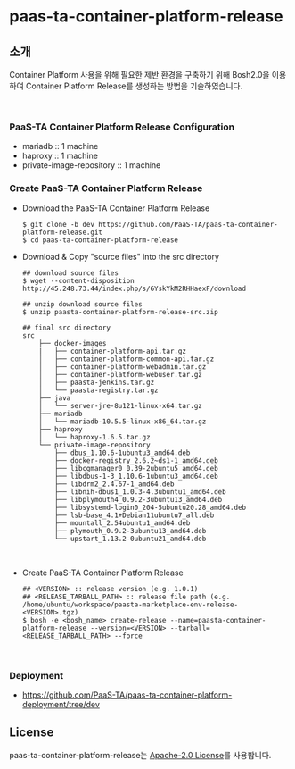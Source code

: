 # paas-ta-container-platform-release
## 소개
Container Platform 사용을 위해 필요한 제반 환경을 구축하기 위해 Bosh2.0을 이용하여 Container Platform Release를 생성하는 방법을 기술하였습니다.

<br>

### PaaS-TA Container Platform Release Configuration
  - mariadb :: 1 machine
  - haproxy :: 1 machine
  - private-image-repository :: 1 machine



### Create PaaS-TA Container Platform Release  
  - Download the PaaS-TA Container Platform Release
    ```
    $ git clone -b dev https://github.com/PaaS-TA/paas-ta-container-platform-release.git
    $ cd paas-ta-container-platform-release
    ```
    
  - Download & Copy "source files" into the src directory
    ```
    ## download source files   
    $ wget --content-disposition http://45.248.73.44/index.php/s/6YskYkM2RHHaexF/download   
    
    ## unzip download source files   
    $ unzip paasta-container-platform-release-src.zip  
    
    ## final src directory   
    src
        ├── docker-images
        |   ├── container-platform-api.tar.gz
        │   ├── container-platform-common-api.tar.gz
        │   ├── container-platform-webadmin.tar.gz
        │   ├── container-platform-webuser.tar.gz
        │   ├── paasta-jenkins.tar.gz
        │   └── paasta-registry.tar.gz
        ├── java
        │   └── server-jre-8u121-linux-x64.tar.gz
        ├── mariadb   
        │   └── mariadb-10.5.5-linux-x86_64.tar.gz
        ├── haproxy   
        │   └── haproxy-1.6.5.tar.gz
        └── private-image-repository
            ├── dbus_1.10.6-1ubuntu3_amd64.deb
            ├── docker-registry_2.6.2~ds1-1_amd64.deb
            ├── libcgmanager0_0.39-2ubuntu5_amd64.deb
            ├── libdbus-1-3_1.10.6-1ubuntu3_amd64.deb
            ├── libdrm2_2.4.67-1_amd64.deb
            ├── libnih-dbus1_1.0.3-4.3ubuntu1_amd64.deb
            ├── libplymouth4_0.9.2-3ubuntu13_amd64.deb
            ├── libsystemd-login0_204-5ubuntu20.28_amd64.deb
            ├── lsb-base_4.1+Debian11ubuntu7_all.deb
            ├── mountall_2.54ubuntu1_amd64.deb
            ├── plymouth_0.9.2-3ubuntu13_amd64.deb
            └── upstart_1.13.2-0ubuntu21_amd64.deb
    ```
    <br>
    
  - Create PaaS-TA Container Platform Release   
    ```
    ## <VERSION> :: release version (e.g. 1.0.1)   
    ## <RELEASE_TARBALL_PATH> :: release file path (e.g. /home/ubuntu/workspace/paasta-marketplace-env-release-<VERSION>.tgz)        
    $ bosh -e <bosh_name> create-release --name=paasta-container-platform-release --version=<VERSION> --tarball=<RELEASE_TARBALL_PATH> --force   
    ```   

<br>

### Deployment   
- https://github.com/PaaS-TA/paas-ta-container-platform-deployment/tree/dev

## License
paas-ta-container-platform-release는 [Apache-2.0 License](http://www.apache.org/licenses/LICENSE-2.0)를 사용합니다.

